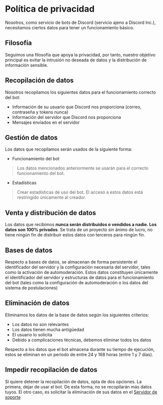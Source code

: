 # Política de privacidad
Nosotros, como servicio de bots de Discord (servicio ajeno a Discord Inc.), necesitamos ciertos datos para tener un funcionamiento básico.

## Filosofía
Seguimos una filosofía que apoya la privacidad, por tanto, nuestro objetivo principal es evitar la intrusión no deseada de datos y la distribución de información sensible.

## Recopilación de datos
Nosotros recopilamos los siguientes datos para el funcionamiento correcto del bot:
- Información de su usuario que Discord nos proporciona (correo, contraseña y tokens nunca)
- Información del servidor que Discord nos proporciona
- Mensajes enviados en el servidor

## Gestión de datos
Los datos que recopilamos serán usados de la siguiente forma:
- Funcionamiento del bot
> Los datos mencionados anteriormente se usarán para el correcto funcionamiento del bot.
- Estadísticas
> Crear estadísticas de uso del bot. El acceso a estos datos está restringido únicamente al creador.

## Venta y distribución de datos
Los datos que recibimos **nunca serán distribuidos o vendidos a nadie. Los datos son 100% privados**. Se trata de un proyecto sin ánimo de lucro, no tiene ningún fin de distribuir estos datos con terceros para ningún fin.

## Bases de datos
Respecto a bases de datos, se almacenan de forma persistente el identificador del servidor y la configuración necesaria del servidor, tales como la activación de automoderación.
Estos datos constituyen únicamente el identificador del servidor y estructuras de datos para el funcionamiento del bot (tales como la configuración de automoderación o los datos del sistema de postulaciones)

## Eliminación de datos
Eliminamos los datos de la base de datos según los siguientes criterios:
- Los datos no son relevantes
- Los datos tienen mucha antigüedad
- El usuario lo solicita
- Debido a complicaciones técnicas, debemos eliminar todos los datos

Respecto a los datos que el bot almacena durante su tiempo de ejecución, estos se eliminan en un periodo de entre 24 y 168 horas (entre 1 y 7 días).

## Impedir recopilación de datos
Si quiere detener la recopilación de datos, opta de dos opciones. La primera, dejar de usar el bot. De esta forma, no se recopilarán más datos tuyos. El otro caso, es solicitar la eliminación de sus datos en el [Servidor de soporte](https://discord.gg/E2yBpMq2Km)

